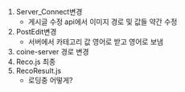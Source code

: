 1. Server_Connect변경
     - 게시글 수정 api에서 이미지 경로 및 값들 약간 수정
2. PostEdit변경
    - 서버에서 카테고리 값 영어로 받고 영어로 보냄
3. coine-server 경로 변경
4. Reco.js 최종
5. RecoResult.js
   - 로딩중 어떻게? 
